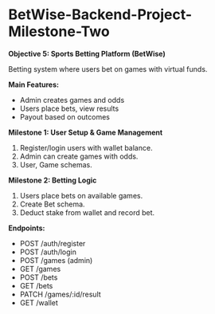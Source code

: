 # BetWise-Backend-Project-Milestone-Two

**Objective 5: Sports Betting Platform (BetWise)**

Betting system where users bet on games with virtual funds.

**Main Features:**

- Admin creates games and odds
- Users place bets, view results
- Payout based on outcomes

**Milestone 1: User Setup & Game Management**

1. Register/login users with wallet balance.
2. Admin can create games with odds.
3. User, Game schemas.

**Milestone 2: Betting Logic**

1. Users place bets on available games.
2. Create Bet schema.
3. Deduct stake from wallet and record bet.

**Endpoints:**

- POST /auth/register
- POST /auth/login
- POST /games (admin)
- GET /games
- POST /bets
- GET /bets
- PATCH /games/:id/result
- GET /wallet
